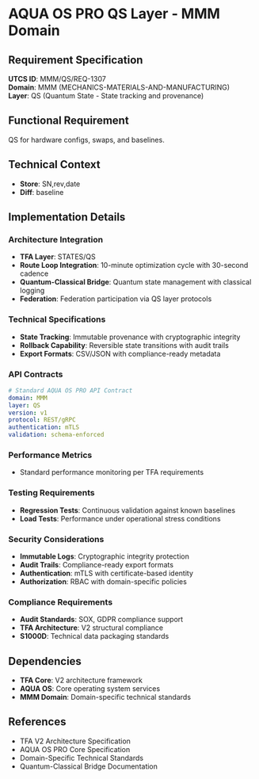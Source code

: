 # AQUA OS PRO QS Layer - MMM Domain

## Requirement Specification

**UTCS ID**: MMM/QS/REQ-1307  
**Domain**: MMM (MECHANICS-MATERIALS-AND-MANUFACTURING)  
**Layer**: QS (Quantum State - State tracking and provenance)  

## Functional Requirement

QS for hardware configs, swaps, and baselines.

## Technical Context

- **Store**: SN,rev,date
- **Diff**: baseline


## Implementation Details

### Architecture Integration
- **TFA Layer**: STATES/QS
- **Route Loop Integration**: 10-minute optimization cycle with 30-second cadence
- **Quantum-Classical Bridge**: Quantum state management with classical logging
- **Federation**: Federation participation via QS layer protocols

### Technical Specifications

- **State Tracking**: Immutable provenance with cryptographic integrity
- **Rollback Capability**: Reversible state transitions with audit trails
- **Export Formats**: CSV/JSON with compliance-ready metadata

### API Contracts


```yaml
# Standard AQUA OS PRO API Contract
domain: MMM
layer: QS
version: v1
protocol: REST/gRPC
authentication: mTLS
validation: schema-enforced
```

### Performance Metrics

- Standard performance monitoring per TFA requirements

### Testing Requirements

- **Regression Tests**: Continuous validation against known baselines
- **Load Tests**: Performance under operational stress conditions

### Security Considerations

- **Immutable Logs**: Cryptographic integrity protection
- **Audit Trails**: Compliance-ready export formats
- **Authentication**: mTLS with certificate-based identity
- **Authorization**: RBAC with domain-specific policies

### Compliance Requirements

- **Audit Standards**: SOX, GDPR compliance support
- **TFA Architecture**: V2 structural compliance
- **S1000D**: Technical data packaging standards

## Dependencies

- **TFA Core**: V2 architecture framework
- **AQUA OS**: Core operating system services
- **MMM Domain**: Domain-specific technical standards

## References

- TFA V2 Architecture Specification
- AQUA OS PRO Core Specification
- Domain-Specific Technical Standards
- Quantum-Classical Bridge Documentation
